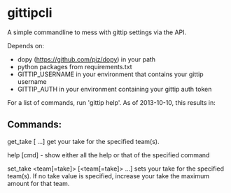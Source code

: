 gittipcli
=========

A simple commandline to mess with gittip settings via the API.

Depends on: 
  * dopy (https://github.com/pjz/dopy) in your path
  * python packages from requirements.txt
  * GITTIP_USERNAME in your environment that contains your gittip username
  * GITTIP_AUTH in your environment containing your gittip auth token

For a list of commands, run 'gittip help'.  As of 2013-10-10, this results
in:

Commands:
--------
get_take <team> [<team> ...]
    get your take for the specified team(s).

help [cmd] - show either all the help or that of the specified command

set_take <team[=take]> [<team[=take]> ...]
    sets your take for the specified team(s).  If no take value is specified,
    increase your take the maximum amount for that team.

